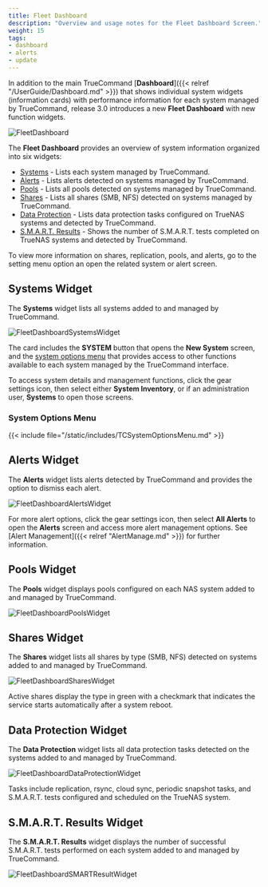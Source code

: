 ```yaml
---
title: Fleet Dashboard
description: "Overview and usage notes for the Fleet Dashboard Screen."
weight: 15
tags:
- dashboard
- alerts
- update
---
```


In addition to the main TrueCommand [**Dashboard**]({{< relref "/UserGuide/Dashboard.md" >}}) that shows individual system widgets (information cards) with performance information for each system managed by TrueCommand, release 3.0 introduces a new **Fleet Dashboard** with new function widgets.

![FleetDashboard](/images/TrueCommand/Dashboard/FleetDashboard.png "Fleet Dashboard")

The **Fleet Dashboard** provides an overview of system information organized into six widgets:

* [Systems](#systems-widget) - Lists each system managed by TrueCommand.
* [Alerts](#alerts-widget) - Lists alerts detected on systems managed by TrueCommand.
* [Pools](#pools-widget) - Lists all pools detected on systems managed by TrueCommand.
* [Shares](#shares-widget) - Lists all shares (SMB, NFS) detected on systems managed by TrueCommand.
* [Data Protection](#data-protection-widget) - Lists data protection tasks configured on TrueNAS systems and detected by TrueCommand.
* [S.M.A.R.T. Results](#smart-results-widget) - Shows the number of S.M.A.R.T. tests completed on TrueNAS systems and detected by TrueCommand.

To view more information on shares, replication, pools, and alerts, go to the setting menu option an open the related system or alert screen.

## Systems Widget

The **Systems** widget lists all systems added to and managed by TrueCommand.

![FleetDashboardSystemsWidget](/images/TrueCommand/Dashboard/FleetDashboardSystemsWidget.png "Fleet Dashboard Systems Widget")

The card includes the **SYSTEM** button that opens the **New System** screen, and the [system options menu](#system-options-menu) that provides access to other functions available to each system managed by the TrueCommand interface.

To access system details and management functions, click the gear <span class="material-icons">settings</span> icon, then select either **System Inventory**, or if an administration user, **Systems** to open those screens.

### System Options Menu

{{< include file="/static/includes/TCSystemOptionsMenu.md" >}}

## Alerts Widget
The **Alerts** widget lists alerts detected by TrueCommand and provides the option to dismiss each alert.

![FleetDashboardAlertsWidget](/images/TrueCommand/Dashboard/FleetDashboardAlertsWidget.png "Fleet Dashboard Alerts Widget")

For more alert options, click the gear <span class="material-icons">settings</span> icon, then select **All Alerts** to open the **Alerts** screen and access more alert management options.
See [Alert Management]({{< relref "AlertManage.md" >}}) for further information.

## Pools Widget
The **Pools** widget displays pools configured on each NAS system added to and managed by TrueCommand.

![FleetDashboardPoolsWidget](/images/TrueCommand/Dashboard/FleetDashboardPoolsWidget.png "Fleet Dashboard Pools Widget")

## Shares Widget
The **Shares** widget lists all shares by type (SMB, NFS) detected on systems added to and managed by TrueCommand.

![FleetDashboardSharesWidget](/images/TrueCommand/Dashboard/FleetDashboardSharesWidget.png "Fleet Dashboard Shares Widget")

Active shares display the type in green with a checkmark that indicates the service starts automatically after a system reboot.

## Data Protection Widget
The **Data Protection** widget lists all data protection tasks detected on the systems added to and managed by TrueCommand.

![FleetDashboardDataProtectionWidget](/images/TrueCommand/Dashboard/FleetDashboardDataProtectionWidget.png "Fleet Dashboard Data Protection Widget")

Tasks include replication, rsync, cloud sync, periodic snapshot tasks, and S.M.A.R.T. tests configured and scheduled on the TrueNAS system.

## S.M.A.R.T. Results Widget
The **S.M.A.R.T. Results** widget displays the number of successful S.M.A.R.T. tests performed on each system added to and managed by TrueCommand.

![FleetDashboardSMARTResultWidget](/images/TrueCommand/Dashboard/FleetDashboardSMARTResultWidget.png "Fleet Dashboard S.M.A.R.T. Results Widget")
